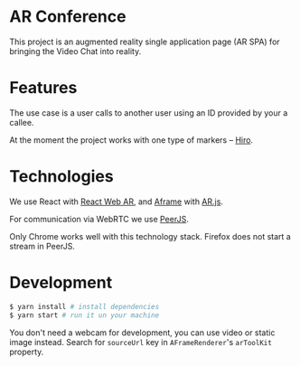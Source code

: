 # AR Conference

This project is an augmented reality single application page (AR SPA) for
bringing the Video Chat into reality.

# Features

The use case is a user calls to another user using an ID provided by your a callee.

At the moment the project works with one type of markers –
[Hiro](https://jeromeetienne.github.io/AR.js/data/images/HIRO.jpg).

# Technologies

We use React with [React Web AR](https://github.com/nitin42/React-Web-AR), and
[Aframe](http://aframe.io/) with [AR.js]().

For communication via WebRTC we use [PeerJS](http://peerjs.com/).

Only Chrome works well with this technology stack.
Firefox does not start a stream in PeerJS.

# Development

``` bash
$ yarn install # install dependencies
$ yarn start # run it un your machine
```

You don't need a webcam for development, you can use video or static image instead.
Search for `sourceUrl` key in `AFrameRenderer`'s `arToolKit` property.

